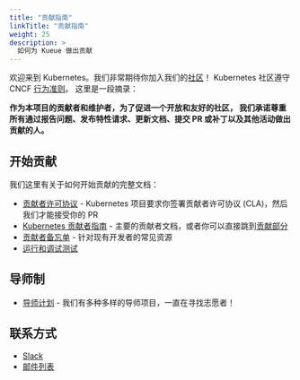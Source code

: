 ```yaml
---
title: "贡献指南"
linkTitle: "贡献指南"
weight: 25
description: >
  如何为 Kueue 做出贡献
---
```


欢迎来到 Kubernetes。我们非常期待你加入我们的[社区](https://git.k8s.io/community)！
Kubernetes 社区遵守 CNCF [行为准则](https://git.k8s.io/community/code-of-conduct.md)。
这里是一段摘录：

**作为本项目的贡献者和维护者，为了促进一个开放和友好的社区，
我们承诺尊重所有通过报告问题、发布特性请求、更新文档、提交 PR 或补丁以及其他活动做出贡献的人。**

## 开始贡献

我们这里有关于如何开始贡献的完整文档：
<!---
如果你的 repo 有特定的贡献指南，请将它们放在一般 k8s 资源之前
--->

- [贡献者许可协议](https://git.k8s.io/community/CLA.md) - Kubernetes 项目要求你签署贡献者许可协议 (CLA)，然后我们才能接受你的 PR
- [Kubernetes 贡献者指南](https://git.k8s.io/community/contributors/guide) - 主要的贡献者文档，或者你可以直接跳到[贡献部分](https://git.k8s.io/community/contributors/guide#contributing)
- [贡献者备忘单](https://git.k8s.io/community/contributors/guide/contributor-cheatsheet) - 针对现有开发者的常见资源
- [运行和调试测试](/zh-cn/docs/contribution_guidelines/testing.md)

## 导师制

- [导师计划](https://git.k8s.io/community/mentoring) - 我们有多种多样的导师项目，一直在寻找志愿者！

## 联系方式

- [Slack](https://kubernetes.slack.com/messages/sig-scheduling)
- [邮件列表](https://groups.google.com/forum/#!forum/kubernetes-sig-scheduling)

